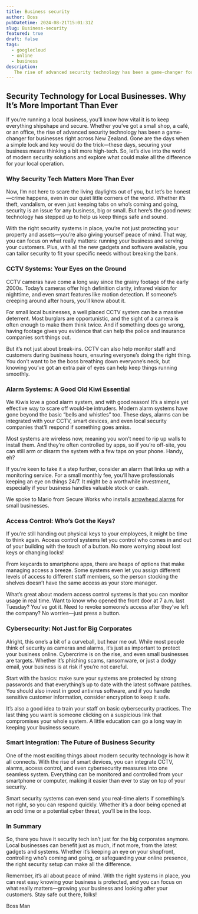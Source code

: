 ```yaml
---
title: Business security
author: Boss
pubDatetime: 2024-08-21T15:01:31Z
slug: Business-security 
featured: true
draft: false
tags:
  - googlecloud
  - online
  - business
description:
   The rise of advanced security technology has been a game-changer for businesses right across New Zealand
---
```


## Security Technology for Local Businesses. Why It’s More Important Than Ever

If you’re running a local business, you’ll know how vital it is to keep everything shipshape and secure. Whether you’ve got a small shop, a café, or an office, the rise of advanced security technology has been a game-changer for businesses right across New Zealand. Gone are the days when a simple lock and key would do the trick—these days, securing your business means thinking a bit more high-tech. So, let’s dive into the world of modern security solutions and explore what could make all the difference for your local operation.

### Why Security Tech Matters More Than Ever

Now, I’m not here to scare the living daylights out of you, but let’s be honest—crime happens, even in our quiet little corners of the world. Whether it’s theft, vandalism, or even just keeping tabs on who’s coming and going, security is an issue for any business, big or small. But here’s the good news: technology has stepped up to help us keep things safe and sound.

With the right security systems in place, you’re not just protecting your property and assets—you’re also giving yourself peace of mind. That way, you can focus on what really matters: running your business and serving your customers. Plus, with all the new gadgets and software available, you can tailor security to fit your specific needs without breaking the bank.

### CCTV Systems: Your Eyes on the Ground

CCTV cameras have come a long way since the grainy footage of the early 2000s. Today’s cameras offer high definition clarity, infrared vision for nighttime, and even smart features like motion detection. If someone’s creeping around after hours, you’ll know about it.

For small local businesses, a well placed CCTV system can be a massive deterrent. Most burglars are opportunistic, and the sight of a camera is often enough to make them think twice. And if something does go wrong, having footage gives you evidence that can help the police and insurance companies sort things out.

But it’s not just about break-ins. CCTV can also help monitor staff and customers during business hours, ensuring everyone’s doing the right thing. You don’t want to be the boss breathing down everyone’s neck, but knowing you’ve got an extra pair of eyes can help keep things running smoothly.

### Alarm Systems: A Good Old Kiwi Essential

We Kiwis love a good alarm system, and with good reason! It’s a simple yet effective way to scare off would-be intruders. Modern alarm systems have gone beyond the basic “bells and whistles” too. These days, alarms can be integrated with your CCTV, smart devices, and even local security companies that’ll respond if something goes amiss.

Most systems are wireless now, meaning you won’t need to rip up walls to install them. And they’re often controlled by apps, so if you’re off-site, you can still arm or disarm the system with a few taps on your phone. Handy, eh?

If you’re keen to take it a step further, consider an alarm that links up with a monitoring service. For a small monthly fee, you’ll have professionals keeping an eye on things 24/7. It might be a worthwhile investment, especially if your business handles valuable stock or cash.

We spoke to Mario from Secure Works who installs [arrowhead alarms](https://secure-works.co.nz) for small businesses.

### Access Control: Who’s Got the Keys?

If you’re still handing out physical keys to your employees, it might be time to think again. Access control systems let you control who comes in and out of your building with the touch of a button. No more worrying about lost keys or changing locks!

From keycards to smartphone apps, there are heaps of options that make managing access a breeze. Some systems even let you assign different levels of access to different staff members, so the person stocking the shelves doesn’t have the same access as your store manager.

What’s great about modern access control systems is that you can monitor usage in real time. Want to know who opened the front door at 7 a.m. last Tuesday? You’ve got it. Need to revoke someone’s access after they’ve left the company? No worries—just press a button.

### Cybersecurity: Not Just for Big Corporates

Alright, this one’s a bit of a curveball, but hear me out. While most people think of security as cameras and alarms, it’s just as important to protect your business online. Cybercrime is on the rise, and even small businesses are targets. Whether it’s phishing scams, ransomware, or just a dodgy email, your business is at risk if you’re not careful.

Start with the basics: make sure your systems are protected by strong passwords and that everything’s up to date with the latest software patches. You should also invest in good antivirus software, and if you handle sensitive customer information, consider encryption to keep it safe.

It’s also a good idea to train your staff on basic cybersecurity practices. The last thing you want is someone clicking on a suspicious link that compromises your whole system. A little education can go a long way in keeping your business secure.

### Smart Integration: The Future of Business Security

One of the most exciting things about modern security technology is how it all connects. With the rise of smart devices, you can integrate CCTV, alarms, access control, and even cybersecurity measures into one seamless system. Everything can be monitored and controlled from your smartphone or computer, making it easier than ever to stay on top of your security.

Smart security systems can even send you real-time alerts if something’s not right, so you can respond quickly. Whether it’s a door being opened at an odd time or a potential cyber threat, you’ll be in the loop.

### In Summary

So, there you have it security tech isn’t just for the big corporates anymore. Local businesses can benefit just as much, if not more, from the latest gadgets and systems. Whether it’s keeping an eye on your shopfront, controlling who’s coming and going, or safeguarding your online presence, the right security setup can make all the difference.

Remember, it’s all about peace of mind. With the right systems in place, you can rest easy knowing your business is protected, and you can focus on what really matters—growing your business and looking after your customers. Stay safe out there, folks!


Boss Man